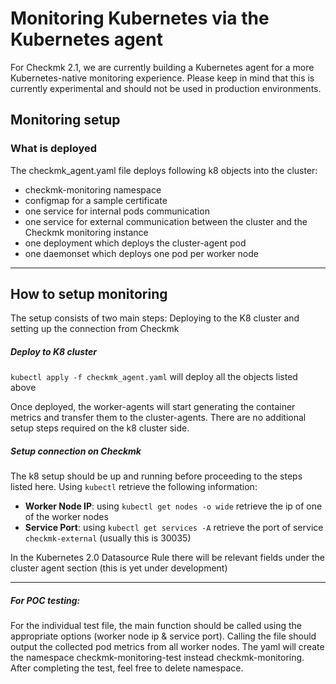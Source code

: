 # Monitoring Kubernetes via the Kubernetes agent
For Checkmk 2.1, we are currently building a Kubernetes agent for a more Kubernetes-native monitoring experience. 
Please keep in mind that this is currently experimental and should not be used in production environments.


## Monitoring setup

### What is deployed
The checkmk_agent.yaml file deploys following k8 objects into the cluster:
* checkmk-monitoring namespace
* configmap for a sample certificate
* one service for internal pods communication
* one service for external communication between the cluster and the Checkmk monitoring instance
* one deployment which deploys the cluster-agent pod
* one daemonset which deploys one pod per worker node

---

## How to setup monitoring

The setup consists of two main steps: Deploying to the K8 cluster and setting up the connection from Checkmk

##### Deploy to K8 cluster

`kubectl apply -f checkmk_agent.yaml` will deploy all the objects listed above

Once deployed, the worker-agents will start generating the container metrics and transfer them to the cluster-agents. 
There are no additional setup steps required on the k8 cluster side.


##### Setup connection on Checkmk 

The k8 setup should be up and running before proceeding to the steps listed here. Using `kubectl` retrieve the following
information:


* **Worker Node IP**: using `kubectl get nodes -o wide` retrieve the ip of one of the worker nodes
* **Service Port**: using `kubectl get services -A` retrieve the port of service `checkmk-external` (usually this is 30035)


In the Kubernetes 2.0 Datasource Rule there will be relevant fields under the cluster agent section (this is yet under development)

---
 
##### For POC testing:

For the individual test file, the main function should be called using the appropriate options (worker node ip & 
service port). Calling the file should output the collected pod metrics from all worker nodes. The yaml will create 
the namespace checkmk-monitoring-test instead checkmk-monitoring. After completing the test, feel free to delete 
namespace.
